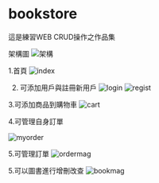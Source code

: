 # bookstore
這是練習WEB CRUD操作之作品集

架構圖
![架構](https://user-images.githubusercontent.com/89484381/194005979-034fbfa4-135f-4b6b-a589-eede423d23d3.jpg)



1.首頁
![index](https://user-images.githubusercontent.com/89484381/193999923-f1bab914-610d-48ef-89ef-e22212630477.jpg)

2. 可添加用戶與註冊新用戶
![login](https://user-images.githubusercontent.com/89484381/194000421-eaccf8c8-577e-4b68-af0f-494ceb69fe75.jpg)
![regist](https://user-images.githubusercontent.com/89484381/194000466-4afed765-ad79-4f24-9947-8714218ae01e.jpg)

3.可添加商品到購物車
![cart](https://user-images.githubusercontent.com/89484381/194000545-ebec0869-0033-49a0-84b0-3cf634436603.jpg)

4.可管理自身訂單

![myorder](https://user-images.githubusercontent.com/89484381/194000749-ba6bcff7-4735-4646-a3f5-33afe277eb7b.jpg)

5.可管理訂單
![ordermag](https://user-images.githubusercontent.com/89484381/194000938-f2bbd25f-8f56-4d43-90d5-4fc201f1de49.jpg)

5.可以圖書進行增刪改查
![bookmag](https://user-images.githubusercontent.com/89484381/194001079-e47c2445-88d5-4de2-a54d-4b76f972af8d.jpg)
